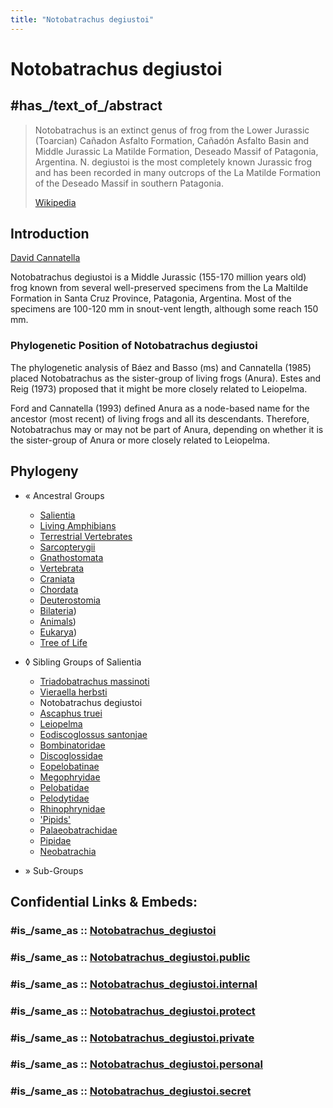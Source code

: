 ```yaml
---
title: "Notobatrachus degiustoi"
---
```


# Notobatrachus degiustoi 

## #has_/text_of_/abstract 

> Notobatrachus is an extinct genus of frog from the Lower Jurassic (Toarcian) Cañadon Asfalto Formation, Cañadón Asfalto Basin and Middle Jurassic La Matilde Formation, Deseado Massif of Patagonia, Argentina. N. degiustoi is the most completely known Jurassic frog and has been recorded in many outcrops of the La Matilde Formation of the Deseado Massif in southern Patagonia.
>
> [Wikipedia](https://en.wikipedia.org/wiki/Notobatrachus) 
## Introduction

[David Cannatella](http://www.tolweb.org/)

Notobatrachus degiustoi is a Middle Jurassic (155-170 million years old)
frog known from several well-preserved specimens from the La Maltilde
Formation in Santa Cruz Province, Patagonia, Argentina. Most of the
specimens are 100-120 mm in snout-vent length, although some reach 150
mm.

### Phylogenetic Position of Notobatrachus degiustoi

The phylogenetic analysis of Báez and Basso (ms) and Cannatella (1985)
placed Notobatrachus as the sister-group of living frogs (Anura). Estes
and Reig (1973) proposed that it might be more closely related to
Leiopelma.

Ford and Cannatella (1993) defined Anura as a node-based name for the
ancestor (most recent) of living frogs and all its descendants.
Therefore, Notobatrachus may or may not be part of Anura, depending on
whether it is the sister-group of Anura or more closely related to
Leiopelma.

## Phylogeny 

-   « Ancestral Groups  
    -   [Salientia](../Salientia.md)
    -   [Living Amphibians](Living_Amphibians)
    -   [Terrestrial Vertebrates](../../../Terrestrial.md)
    -   [Sarcopterygii](../../../../Sarc.md)
    -   [Gnathostomata](../../../../../Gnath.md)
    -   [Vertebrata](../../../../../../Vertebrata.md)
    -   [Craniata](../../../../../../../Craniata.md)
    -   [Chordata](../../../../../../../../Chordata.md)
    -   [Deuterostomia](../../../../../../../../../Deutero.md)
    -  [Bilateria](../../../../../../../../../../Bilateria.md))
    -  [Animals](../../../../../../../../../../../Animals.md))
    -  [Eukarya](../../../../../../../../../../../../Eukarya.md))
    -   [Tree of Life](../../../../../../../../../../../../Tree_of_Life.md)

-   ◊ Sibling Groups of  Salientia
    -   [Triadobatrachus         massinoti](Triadobatrachus_massinoti.md)
    -   [Vieraella herbsti](Vieraella_herbsti.md)
    -   Notobatrachus degiustoi
    -   [Ascaphus truei](Ascaphus_truei.md)
    -   [Leiopelma](Leiopelma.md)
    -   [Eodiscoglossus         santonjae](Eodiscoglossus_santonjae.md)
    -   [Bombinatoridae](Bombinatoridae.md)
    -   [Discoglossidae](Discoglossidae.md)
    -   [Eopelobatinae](Eopelobatinae.md)
    -   [Megophryidae](Megophryidae.md)
    -   [Pelobatidae](Pelobatidae.md)
    -   [Pelodytidae](Pelodytidae.md)
    -   [Rhinophrynidae](Rhinophrynidae.md)
    -   [\'Pipids\'](%27Pipids%27)
    -   [Palaeobatrachidae](Palaeobatrachidae.md)
    -   [Pipidae](Pipidae.md)
    -   [Neobatrachia](Neobatrachia.md)

-   » Sub-Groups 


## Confidential Links & Embeds: 

### #is_/same_as :: [Notobatrachus_degiustoi](/_Standards/bio/bio~Domain/Eukarya/Animal/Bilateria/Deutero/Chordata/Craniata/Vertebrata/Gnath/Sarc/Tetrapods/Amphibia/Salientia/Notobatrachus_degiustoi.md) 

### #is_/same_as :: [Notobatrachus_degiustoi.public](/_public/bio/bio~Domain/Eukarya/Animal/Bilateria/Deutero/Chordata/Craniata/Vertebrata/Gnath/Sarc/Tetrapods/Amphibia/Salientia/Notobatrachus_degiustoi.public.md) 

### #is_/same_as :: [Notobatrachus_degiustoi.internal](/_internal/bio/bio~Domain/Eukarya/Animal/Bilateria/Deutero/Chordata/Craniata/Vertebrata/Gnath/Sarc/Tetrapods/Amphibia/Salientia/Notobatrachus_degiustoi.internal.md) 

### #is_/same_as :: [Notobatrachus_degiustoi.protect](/_protect/bio/bio~Domain/Eukarya/Animal/Bilateria/Deutero/Chordata/Craniata/Vertebrata/Gnath/Sarc/Tetrapods/Amphibia/Salientia/Notobatrachus_degiustoi.protect.md) 

### #is_/same_as :: [Notobatrachus_degiustoi.private](/_private/bio/bio~Domain/Eukarya/Animal/Bilateria/Deutero/Chordata/Craniata/Vertebrata/Gnath/Sarc/Tetrapods/Amphibia/Salientia/Notobatrachus_degiustoi.private.md) 

### #is_/same_as :: [Notobatrachus_degiustoi.personal](/_personal/bio/bio~Domain/Eukarya/Animal/Bilateria/Deutero/Chordata/Craniata/Vertebrata/Gnath/Sarc/Tetrapods/Amphibia/Salientia/Notobatrachus_degiustoi.personal.md) 

### #is_/same_as :: [Notobatrachus_degiustoi.secret](/_secret/bio/bio~Domain/Eukarya/Animal/Bilateria/Deutero/Chordata/Craniata/Vertebrata/Gnath/Sarc/Tetrapods/Amphibia/Salientia/Notobatrachus_degiustoi.secret.md)

